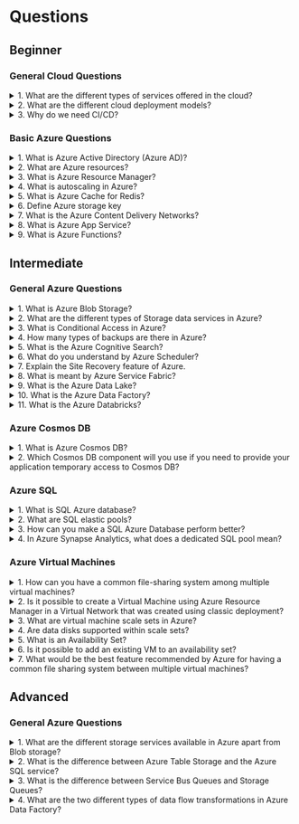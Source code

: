 # Questions

## Beginner

### General Cloud Questions

<details>
<summary>1. What are the different types of services offered in the cloud?</summary>

>**Answer:**
>#### IAAS
>In infrastructure as a service, you get the raw hardware from your cloud provider as a service i.e you get a server which you can configure with your own will.
>#### PAAS
>Platform as a Service, gives you a platform to publish without giving the access to the underlying software or OS. 	
>#### SAAS
>You get software as a service in Azure, i.e no infrastructure, no platform, simple software that you can use without purchasing it.
</details>

<details>
<summary>2. What are the different cloud deployment models?</summary>

>**Answer:**
>#### Public Cloud
>The infrastructure is owned by your cloud provider and the server that you are using could be a multi-tenant system.
>#### Private Cloud
>The infrastructure is owned by you or your cloud provider gives you that service exclusively. For eg: Hosting your website on your servers, or hosting your website with the cloud provider on a dedicated server.
>#### Hybrid Cloud
>When you use both Public Cloud, Private Cloud together, it is called Hybrid Cloud. For Example: Using your in-house servers for confidential data, and the public cloud for hosting your company’s public facing website. This type of setup would be a hybrid cloud.
</details>

<details>
<summary>3. Why do we need CI/CD?</summary>

>**Answer:**
>#### CI
>The 'CI' always refers to continuous integration, which is an automation process for developers. Successful CI means new code changes to an app are regularly built, tested, and merged to a shared repository. It’s a solution to the problem of having too many branches of an app in development at once that might conflict with each other.
>#### CD
>The 'CD' refers to continuous delivery and/or continuous deployment, which are related concepts that sometimes get used interchangeably. Both are about automating further stages of the pipeline, but they’re sometimes used separately to illustrate just how much automation is happening.
</details>

### Basic Azure Questions

<details>
<summary>1. What is Azure Active Directory (Azure AD)?</summary>

>**Answer:**
>Azure AD is a cloud-based IAM solution and directory by Microsoft. It brings together application access management, core directory services, and identity protection and turns them into a single solution. It helps employees of an organization sign in and access resources such as:
> * External resources, including Microsoft 365, the Azure portal, and a big number of SaaS applications
> * Internal resources, such as apps on a corporate network and intranet, as well as any cloud-based apps built by that organization
</details>

<details>
<summary>2. What are Azure resources?</summary>

>**Answer:**
>Any entity managed by Azure can be referred to as an Azure resource. The following are some examples of Azure resources: Storage accounts, virtual networks, virtual machines, etc.
</details>

<details>
<summary>3. What is Azure Resource Manager?</summary>

>**Answer:**
>Azure Resource Manager, offered by Azure, provides management and application deployment in Azure. The management layer helps to build, modify, or delete resources in the Azure subscription account. It is useful while managing access controls, locks, and security of resources.
</details>

<details>
<summary>4. What is autoscaling in Azure?</summary>

>**Answer:**
>Autoscale is an inbuilt feature of Cloud Services, Virtual Machine Scale Sets, and Websites that enables applications to expand to adapt to changing demand. Scaling out refers to increasing the number of instances in a system. The amount of manual work necessary in dynamically scaling an application is reduced with an autoscaling solution.
</details>

<details>
<summary>5. What is Azure Cache for Redis?</summary>

>**Answer:**
>Azure Cache for Redis provides an in-memory data store based on the Redis software. Redis improves the performance and scalability of an application that uses backend data stores heavily. It's able to process large volumes of application requests by keeping frequently accessed data in the server memory, which can be written to and read from quickly. Redis brings a critical low-latency and high-throughput data storage solution to modern applications.
</details>

<details>
<summary>6. Define Azure storage key</summary>

>**Answer:**
>Azure storage key is used to authenticate access to Azure storage service data depending on the project requirements. There are two types of storage keys that are used for authentication:
> * Primary access key
> * Secondary access key, to avoid downtime of the website or application
</details>

<details>
<summary>7. What is the Azure Content Delivery Networks?</summary>

>**Answer:**
>A content delivery network (CDN) is a decentralized network of servers that delivers web information to users quickly and effectively. In order to reduce latency, CDNs keep buffer data on edge nodes in point-of-presence (POP) locations close to target users. Whether you are building or maintaining websites or mobile apps, encrypting and delivering streaming services, system updates, etc., the Azure Content Delivery Network (CDN) can help you minimize the page load time, reduce bandwidth, and improve responsiveness.
</details>

<details>
<summary>8. What is Azure App Service?</summary>

>**Answer:**
>Azure App Service is a completely managed Platform-as-a-Service (PaaS) offering for proficient developers that conveys a rich arrangement of abilities to the web, mobile, and integration scenarios. Mobile apps in Azure App Service offer a very adaptable, universally accessible mobile application development platform for Enterprise Developers and System Integrators that conveys a rich set of capacities to mobile engineers.
</details>

<details>
<summary>9. What is Azure Functions?</summary>

>**Answer:**
>The Azure Functions is a serverless code computation service that allows you to run code without a server on demand, such as Events and External-Invoke. They are stateless and short-lived, and azure Functions may automatically scale up in response to the request. They tend to speed up the development process by avoiding the need to perform any integration coding for you to connect to other services. They also offer Azure Application Insights for monitoring and evaluating code performance, which aids in the identification of bottlenecks and failure locations throughout the application's components. You can write Functions in C#, Node, Java, Python, and other languages.
</details>

## Intermediate

### General Azure Questions

<details>
<summary>1. What is Azure Blob Storage?</summary>

>**Answer:**
>Azure Blob (binary large object) storage is the object storage solution for the cloud. It is capable of storing large unstructured data in text or binary format and is suitable for serving documents, media, or text to the browser directly. The data is accessible from anywhere.
>The blobs are grouped into containers and tied to user accounts. This service has three components:
>* **Storage account**: This can be a general storage account or a blob storage account registered in Microsoft Azure.
>* **Container**: Containers are used for grouping blobs. Each container can store an unlimited number of blobs. The container name should be in lowercase.
>* **Blob**: A blob is a file or document of any type and size. Three kinds of blobs are supported by Azure:
>   * **Block blobs**: Text and binary files up to 195GB, 50,000 blocks of maximum 4 MB each
>   * **Append blobs**: Appends operations such as logging data in log files
>   * **Page blobs**: For frequent read or write operations
</details>

<details>
<summary>2. What are the different types of Storage data services in Azure?
</summary>

>**Answer:**
>The Azure Storage platform includes the following data services:
> * **Blobs**: A massively scalable object store for text and binary data.
> * **Files**: Managed file shares for cloud or on-premises deployments.
> * **Queues**: A messaging store for reliable messaging between application components.
> * **Tables**: A NoSQL store for schemaless storage of structured data.
> * **Disks**: Block-level storage volumes for Azure VMs.
> * **Elastic SAN**: A fully integrated solution that simplifies deploying, scaling, managing, and configuring a SAN in Azure.
</details>

<details>
<summary>3. What is Conditional Access in Azure?</summary>

>**Answer:**
>Conditional Access is used by Azure AD as a tool to make decisions, bring signals together, and impose organizational policies.
>Through Conditional Access policies, one can implement the right access controls whenever required to keep the organization secure and stay out of the users’ way when not needed.
</details>

<details>
<summary>4. How many types of backups are there in Azure?</summary>

>**Answer:**
>Azure Backup includes three types of replications that keep both storage and data highly available.
> * **Geo-redundant storage (GRS)**: The default and recommended option that replicates data to a secondary region far from the primary location
> * **Locally redundant storage (LRS)**: Creates three copies of the data in a storage scale unit within a data center
> * **Zone-redundant storage (ZRS)**: Replicates the data in availability zones with data residency and resiliency in the same region and has no downtime
</details>

<details>
<summary>5. What is the Azure Cognitive Search?</summary>

>**Answer:**
>Azure Cognitive Search is a cloud search solution that entrusts server and infrastructure maintenance to Microsoft. It provides developers with platforms, APIs, and tools for creating ready-to-use advanced search experiences in web, mobile, and corporate applications over private, diverse content. By using a simple REST API or client libraries in Azure SDKs, you can easily add a powerful search experience to your applications without having to manage search infrastructure or become a search specialist. For apps that depend exclusively on the search for both feature extraction and content navigation, Azure Cognitive Search is the ideal cloud provider for full-text search operations over content repositories and databases on Azure.
</details>

<details>
<summary>6. What do you understand by Azure Scheduler?</summary>

>**Answer:**
>Azure Scheduler helps us to invoke certain background trigger events or activities like calling HTTP/S endpoints or to present a message on the queue on any schedule.
>
>By using this Azure Schedule, the jobs present in the cloud call services present within and outside of the Azure to execute those jobs on-demand that are routinely on a repeated regular schedule or start those jobs at a future specified date.
</details>

<details>
<summary>7. Explain the Site Recovery feature of Azure.</summary>

>**Answer:**
>Site Recovery is a service that keeps corporate apps and workloads operational during outages, assuring smooth business processes. This feature offered by Azure works in such a way that it copies activities from a primary location to a secondary location with the help of physical and virtual machines (VMs). When your primary location goes down, you switch to the secondary location, where you can access the apps. You can roll back to the principal location once it has been restored. Site Recovery ensures replication for Azure VMs, on-site VMs, Azure Stack VMs, and physical servers.
</details>

<details>
<summary>8. What is meant by Azure Service Fabric?</summary>

>**Answer:**
>Azure Service Fabric is a parallel processing platform that ensures simple packaging, smooth deployment, and efficient handling of robust and reliable microservices and containers. Service Fabric allows you to create microservice-based applications. The major constraints in designing and administering cloud-native apps are also handled by Service Fabric. It has a huge emphasis on designing stateful services. You can run container-based stateful services written in any language or code using the Service Fabric computing architecture. Also, you can create Service Fabric clusters in the private clouds with Windows Server and Linux, as well as in other public clouds.
</details>

<details>
<summary>9. What is the Azure Data Lake?</summary>

>**Answer:**
>A data lake is a centralized repository that ingests and stores large volumes of data in its original form. The data can then be processed and used as a basis for a variety of analytic needs. Due to its open, scalable architecture, a data lake can accommodate all types of data from any source, from structured (database tables, Excel sheets) to semi-structured (XML files, webpages) to unstructured (images, audio files, tweets), all without sacrificing fidelity. The data files are typically stored in staged zones—raw, cleansed, and curated—so that different types of users may use the data in its various forms to meet their needs. Data lakes provide core data consistency across a variety of applications, powering big data analytics, machine learning, predictive analytics, and other forms of intelligent action.
</details>

<details>
<summary>10. What is the Azure Data Factory?</summary>

>**Answer:**
>Azure Data Factory is a serverless and cloud-based data integration service and platform used for the creation of ETL and ELT pipelines. It helps in the creation of data-driven workflows for the planning and execution of data movements and data transformation at scale.
</details>

<details>
<summary>11. What is the Azure Databricks?</summary>

>**Answer:**
>Azure Databricks is a Data Analytics platform that offers two environments for the development of data-intensive applications: 
> * Azure Databricks SQL Analytics
> * Azure Databricks Workspace
>Azure Databricks integration with the security, compute, analytics, storage, and AI services that are natively provided by cloud providers facilitate the unification of data and AI workloads.
</details>

### Azure Cosmos DB
<details>
<summary>1. What is Azure Cosmos DB?</summary>

>**Answer:**
>Azure CosmosDB is one of the PaaS features offered by Microsoft. It is a cloud-based NoSQL database that deals mainly with modern app development. CosmosDB data can be easily shared and replicated anywhere in the world, which ensures faster and more efficient app development. Capacity management, automatic scaling, and serverless databases aid in matching demand with storage capacity.
>
>Azure Cosmos DB takes care of database administration for you, including auto-management, updates, etc., and also includes features such as single-digit millisecond response times, rapid scalability, SLA-backed availability, and enterprise-grade privacy.
</details>

<details>
<summary>2. Which Cosmos DB component will you use if you need to provide your application temporary access to Cosmos DB?
</summary>

>**Answer:**
>The two URLs, Read and Read-Write, allow you to share your Azure Cosmos DB account with other people for a specified duration of time. Since the account access has an expiration time window of 24 hours, you can regain access by using a newly-generated access URL or the connection string.
> * Read URL- Other users can browse the databases, collections, queries, and other resources linked with that specific account, provided you share the read-only URL with them. 
> * Read-Write URL- Other users can read and alter the databases, collections, queries, and other resources linked with that specific account if you share the Read-Write URL with them.
</details>

### Azure SQL

<details>
<summary>1. What is SQL Azure database?</summary>

>**Answer:**
>Azure SQL is a family of managed, secure, and intelligent products that use the SQL Server database engine in the Azure cloud.
>Azure SQL Database is a relational database-as-a-service (DBaaS) hosted in Azure that falls into the industry category of Platform-as-a-Service (PaaS).
</details>

<details>
<summary>2. What are SQL elastic pools?</summary>

>**Answer:**
>Azure SQL Database elastic pools are a simple, cost-effective solution for managing and scaling multiple databases that have varying and unpredictable usage demands. The databases in an elastic pool are on a single server and share a set number of resources at a set price. Elastic pools in SQL Database enable software as a service (SaaS) developers to optimize the price performance for a group of databases within a prescribed budget while delivering performance elasticity for each database.
</details>

<details>
<summary>3. How can you make a SQL Azure Database perform better?</summary>

>**Answer:**
>The execution plan and statistics of a query can be used to tune a SQL Azure database. To monitor and manage SQL Azure databases, you can use SQL Azure's Dynamic Management views. Network latency and bandwidth also have an impact on SQL Azure performance. In this case, the best performance comes from code that is close to the application topology.
</details>

<details>
<summary>4. In Azure Synapse Analytics, what does a dedicated SQL pool mean?</summary>

>**Answer:**
>The enterprise data warehousing solutions included in Azure Synapse Analytics are referred to as a dedicated SQL pool. When using Synapse SQL, a dedicated SQL pool constitutes a group of analytic tools that are deployed. Data Warehousing Units are solely responsible for determining the size of a dedicated SQL pool. Once the dedicated SQL pool is established, you can use basic PolyBase T-SQL queries to import massive amounts of data and then leverage the distributed data processor to run high-performance analyses. As data gets merged and analyzed, a dedicated SQL pool becomes the only source your company can rely on for reliable high-speed insights.
</details>

### Azure Virtual Machines

<details>
<summary>1. How can you have a common file-sharing system among multiple virtual machines?</summary>

>**Answer:**
>Azure files system is used as a common repository system for data sharing among virtual machines that are configured using protocols such as NFS, FTPS, SMB, etc.
</details>

<details>
<summary>2. Is it possible to create a Virtual Machine using Azure Resource Manager in a Virtual Network that was created using classic deployment?</summary>

>**Answer:**
>This is not supported. You cannot use Azure Resource Manager to deploy a virtual machine into a virtual network that was created using classic deployment.
</details>

<details>
<summary>3. What are virtual machine scale sets in Azure?</summary>

>**Answer:**
>Virtual machine scale sets are Azure compute resource that you can use to deploy and manage a set of identical VMs. With all the VMs configured the same, scale sets are designed to support true autoscale, and no pre-provisioning of VMs is required. So it’s easier to build large-scale services that target big compute, big data, and containerized workloads.
</details>

<details>
<summary>4. Are data disks supported within scale sets?</summary>

>**Answer:**
>Yes. A scale set can define an attached data disk configuration that applies to all VMs in the set. Other options for storing data include:
> * Azure files (SMB shared drives)
> * OS drive
> * Temp drive (local, not backed by Azure Storage)
> * Azure data service (for example, Azure tables, Azure blobs)
> * External data service (for example, remote database)
</details>

<details>
<summary>5. What is an Availability Set?</summary>

>**Answer:**
>An availability set is a logical grouping of VMs that allows Azure to understand how your application is built to provide redundancy and availability. It is recommended that two or more VMs are created within an availability set to provide for a highly available application and to meet the 99.95% Azure SLA. When a single VM is used with Azure Premium Storage, the Azure SLA applies for unplanned maintenance events.
</details>

<details>
<summary>6. Is it possible to add an existing VM to an availability set?</summary>

>**Answer:**
>No. If you want your VM to be part of an availability set, you need to create the VM within the set. There currently no way to add a VM to an availability set after it has been created.
</details>

<details>
<summary>7. What would be the best feature recommended by Azure for having a common file sharing system between multiple virtual machines?</summary>

>**Answer:**
>Azure provides a service called Azure File System which is used as a common repository system for sharing the data across the Virtual Machines configured by making use of protocols like SMB, FTPS, NFS, etc.
</details>

## Advanced

### General Azure Questions

<details>
<summary>1. What are the different storage services available in Azure apart from Blob storage?</summary>

>**Answer:**
>Azure offers three other types of storage services, apart from Blob storage, table storage, queue Storage, and file storage.
> * **Azure table storage**: It allows the deployment of applications with semi-structured data and a key-value store, which is NoSQL-based.
>   * Used when there is a requirement for applications with a flexible data schema
>   * Emphasis is on enterprise-level data and strongly follows consistent models
>   * Data is in terms of entities grouped under tables
> * **Azure queue storage**: The message queue system is capable of handling large workloads through the development of flexible and durable applications.
>   * Ensures that the applications are scalable and less likely to have component failures
>   * The queue monitoring helps the application ensure that the requirements are met
> * **Azure file storage**: It offers file sharing and access using server message block (SMB) protocol. The data is secured with SMB 3.0 and HTTPS.
>   * Improves the performance of on-premise applications
>   * Azure takes care of OS deployments and hardware management

</details>

<details>
<summary>2. What is the difference between Azure Table Storage and the Azure SQL service?</summary>

>**Answer:**
>The major difference is that Azure SQL uses a relational storage structure and Azure Table follows centralized structured data without relations.
</details>

<details>
<summary>3. What is the difference between Service Bus Queues and Storage Queues?</summary>

>**Answer:**
>The Azure Storage Queue uses the local Azure Storage Emulator and debugging is made quite easy. The tooling for Azure Storage Queues allows you to easily peek at the top 32 messages and if the messages are in XML or Json, you’re able to visualize their contents directly from Visual Studio Furthermore, these queues can be purged of their contents, which is especially useful during development and QA efforts.
>
>The Azure Service Bus Queues are built into the Service Bus and are able to forward messages to other Queues and Topics. They have a built-in dead-letter queue and messages have a time to live that you control, hence messages don’t automatically disappear after 7 days.
>
>Furthermore, Azure Service Bus Queues have the ability of deleting themselves after a configurable amount of idle time. This feature is very practical when you create Queues for each user, because if a user hasn’t interacted with a Queue for the past month, it automatically gets clean it up. Its also a great way to drive costs down. You shouldn’t have to pay for storage that you don’t need. These Queues are limited to a maximum of 80gb. Once you’ve reached this limit your application will start receiving exceptions.
</details>

<details>
<summary>4. What are the two different types of data flow transformations in Azure Data Factory?</summary>

>**Answer:**
> * **Mapping data flow**: This is a visually oriented data transformation task that allows users to create graphical data transformation logic without the need for any expert/professional.
> * **Wrangling data flow**: This is a Power Query Online-integrated data preparation process that doesn't require any coding.
</details>